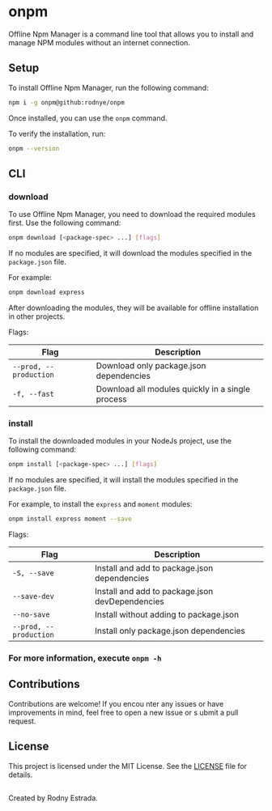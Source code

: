# onpm

Offline Npm Manager is a command line tool that allows you to install and manage NPM modules without an internet connection.

## Setup

To install Offline Npm Manager, run the following command:

```sh
npm i -g onpm@github:rodnye/onpm
```

Once installed, you can use the `onpm` command.

To verify the installation, run:

```sh
onpm --version
```

## CLI

### download

To use Offline Npm Manager, you need to download the required modules first. Use the following command:

```sh
onpm download [<package-spec> ...] [flags]
```

If no modules are specified, it will download the modules specified in the `package.json` file.

For example:

```sh
onpm download express
```

After downloading the modules, they will be available for offline installation in other projects.

Flags:

| Flag                      | Description                                           |
|---------------------------|-------------------------------------------------------|
| `--prod, --production`    | Download only package.json dependencies               |
| `-f, --fast`              | Download all modules quickly in a single process      |

### install

To install the downloaded modules in your NodeJs project, use the following command:

```sh
onpm install [<package-spec> ...] [flags]
```

If no modules are specified, it will install the modules specified in the `package.json` file.

For example, to install the `express` and `moment` modules:

```sh
onpm install express moment --save
```

Flags:

| Flag                 | Description                                           |
|----------------------|-------------------------------------------------------|
| `-S, --save`         | Install and add to package.json dependencies          |
| `--save-dev`         | Install and add to package.json devDependencies       |
| `--no-save`          | Install without adding to package.json                |
| `--prod, --production`| Install only package.json dependencies                |

### For more information, execute `onpm -h`

## Contributions

Contributions are welcome! If you encou
nter any issues or have improvements in
mind, feel free to open a new issue or s
ubmit a pull request.

## License

This project is licensed under the MIT License. See the [LICENSE](LICENSE) file for details.

##
Created by Rodny Estrada.